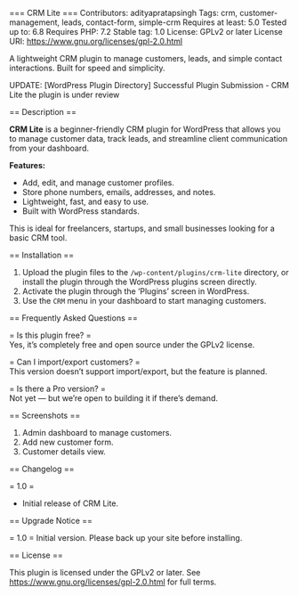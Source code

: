 === CRM Lite ===
Contributors: adityapratapsingh
Tags: crm, customer-management, leads, contact-form, simple-crm
Requires at least: 5.0
Tested up to: 6.8
Requires PHP: 7.2
Stable tag: 1.0
License: GPLv2 or later
License URI: https://www.gnu.org/licenses/gpl-2.0.html

A lightweight CRM plugin to manage customers, leads, and simple contact interactions. Built for speed and simplicity.

UPDATE:
[WordPress Plugin Directory] Successful Plugin Submission - CRM Lite
the plugin is under review

== Description ==

**CRM Lite** is a beginner-friendly CRM plugin for WordPress that allows you to manage customer data, track leads, and streamline client communication from your dashboard.

**Features:**
* Add, edit, and manage customer profiles.
* Store phone numbers, emails, addresses, and notes.
* Lightweight, fast, and easy to use.
* Built with WordPress standards.

This is ideal for freelancers, startups, and small businesses looking for a basic CRM tool.

== Installation ==

1. Upload the plugin files to the `/wp-content/plugins/crm-lite` directory, or install the plugin through the WordPress plugins screen directly.
2. Activate the plugin through the ‘Plugins’ screen in WordPress.
3. Use the `CRM` menu in your dashboard to start managing customers.

== Frequently Asked Questions ==

= Is this plugin free? =  
Yes, it’s completely free and open source under the GPLv2 license.

= Can I import/export customers? =  
This version doesn’t support import/export, but the feature is planned.

= Is there a Pro version? =  
Not yet — but we’re open to building it if there’s demand.

== Screenshots ==

1. Admin dashboard to manage customers.
2. Add new customer form.
3. Customer details view.

== Changelog ==

= 1.0 =
* Initial release of CRM Lite.

== Upgrade Notice ==

= 1.0 =
Initial version. Please back up your site before installing.

== License ==

This plugin is licensed under the GPLv2 or later. See https://www.gnu.org/licenses/gpl-2.0.html for full terms.

